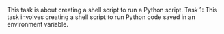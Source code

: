 This task is about creating a shell script to run a Python script.
Task 1: This task involves creating a shell script to run Python code saved in an environment variable.
